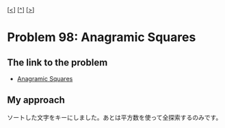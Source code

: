 \[[<](./p0097.md)] \[[^](../README_ja.md)] \[[>](./p0099.md)]

# Problem 98: Anagramic Squares

## The link to the problem

- [Anagramic Squares](https://projecteuler.net/problem=98)

## My approach

ソートした文字をキーにしました。あとは平方数を使って全探索するのみです。
